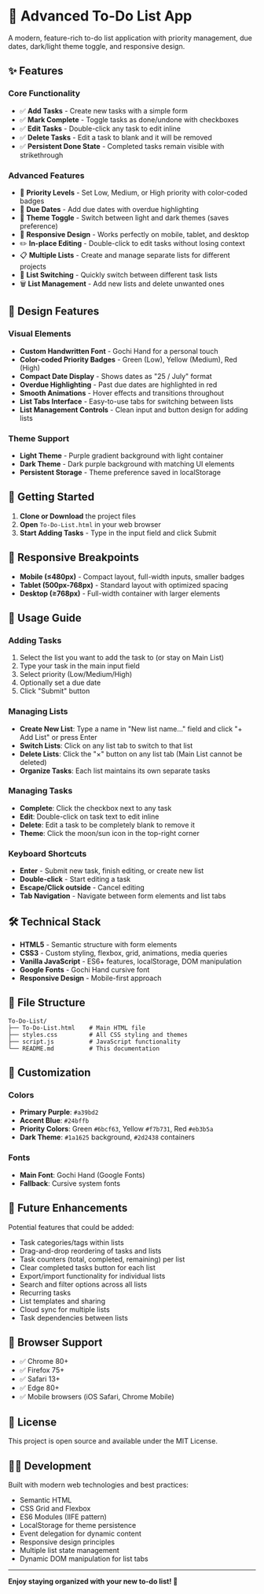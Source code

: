 # 📝 Advanced To-Do List App

A modern, feature-rich to-do list application with priority management, due dates, dark/light theme toggle, and responsive design.

## ✨ Features

### Core Functionality
- ✅ **Add Tasks** - Create new tasks with a simple form
- ✅ **Mark Complete** - Toggle tasks as done/undone with checkboxes
- ✅ **Edit Tasks** - Double-click any task to edit inline
- ✅ **Delete Tasks** - Edit a task to blank and it will be removed
- ✅ **Persistent Done State** - Completed tasks remain visible with strikethrough

### Advanced Features
- 🎯 **Priority Levels** - Set Low, Medium, or High priority with color-coded badges
- 📅 **Due Dates** - Add due dates with overdue highlighting
- 🌙 **Theme Toggle** - Switch between light and dark themes (saves preference)
- 📱 **Responsive Design** - Works perfectly on mobile, tablet, and desktop
- ✏️ **In-place Editing** - Double-click to edit tasks without losing context
- 📋 **Multiple Lists** - Create and manage separate lists for different projects
- 🔄 **List Switching** - Quickly switch between different task lists
- 🗑️ **List Management** - Add new lists and delete unwanted ones

## 🎨 Design Features

### Visual Elements
- **Custom Handwritten Font** - Gochi Hand for a personal touch
- **Color-coded Priority Badges** - Green (Low), Yellow (Medium), Red (High)
- **Compact Date Display** - Shows dates as "25 / July" format
- **Overdue Highlighting** - Past due dates are highlighted in red
- **Smooth Animations** - Hover effects and transitions throughout
- **List Tabs Interface** - Easy-to-use tabs for switching between lists
- **List Management Controls** - Clean input and button design for adding lists

### Theme Support
- **Light Theme** - Purple gradient background with light container
- **Dark Theme** - Dark purple background with matching UI elements
- **Persistent Storage** - Theme preference saved in localStorage

## 🚀 Getting Started

1. **Clone or Download** the project files
2. **Open** `To-Do-List.html` in your web browser
3. **Start Adding Tasks** - Type in the input field and click Submit

## 📱 Responsive Breakpoints

- **Mobile (≤480px)** - Compact layout, full-width inputs, smaller badges
- **Tablet (500px-768px)** - Standard layout with optimized spacing
- **Desktop (≥768px)** - Full-width container with larger elements

## 🎯 Usage Guide

### Adding Tasks
1. Select the list you want to add the task to (or stay on Main List)
2. Type your task in the main input field
3. Select priority (Low/Medium/High)
4. Optionally set a due date
5. Click "Submit" button

### Managing Lists
- **Create New List**: Type a name in "New list name..." field and click "+ Add List" or press Enter
- **Switch Lists**: Click on any list tab to switch to that list
- **Delete Lists**: Click the "×" button on any list tab (Main List cannot be deleted)
- **Organize Tasks**: Each list maintains its own separate tasks

### Managing Tasks
- **Complete**: Click the checkbox next to any task
- **Edit**: Double-click on task text to edit inline
- **Delete**: Edit a task to be completely blank to remove it
- **Theme**: Click the moon/sun icon in the top-right corner

### Keyboard Shortcuts
- **Enter** - Submit new task, finish editing, or create new list
- **Double-click** - Start editing a task
- **Escape/Click outside** - Cancel editing
- **Tab Navigation** - Navigate between form elements and list tabs

## 🛠️ Technical Stack

- **HTML5** - Semantic structure with form elements
- **CSS3** - Custom styling, flexbox, grid, animations, media queries
- **Vanilla JavaScript** - ES6+ features, localStorage, DOM manipulation
- **Google Fonts** - Gochi Hand cursive font
- **Responsive Design** - Mobile-first approach

## 📂 File Structure

```
To-Do-List/
├── To-Do-List.html    # Main HTML file
├── styles.css         # All CSS styling and themes
├── script.js          # JavaScript functionality
└── README.md          # This documentation
```

## 🔧 Customization

### Colors
- **Primary Purple**: `#a39bd2`
- **Accent Blue**: `#24bffb`
- **Priority Colors**: Green `#6bcf63`, Yellow `#f7b731`, Red `#eb3b5a`
- **Dark Theme**: `#1a1625` background, `#2d2438` containers

### Fonts
- **Main Font**: Gochi Hand (Google Fonts)
- **Fallback**: Cursive system fonts

## 🌟 Future Enhancements

Potential features that could be added:
- Task categories/tags within lists
- Drag-and-drop reordering of tasks and lists
- Task counters (total, completed, remaining) per list
- Clear completed tasks button for each list
- Export/import functionality for individual lists
- Search and filter options across all lists
- Recurring tasks
- List templates and sharing
- Cloud sync for multiple lists
- Task dependencies between lists

## 🐛 Browser Support

- ✅ Chrome 80+
- ✅ Firefox 75+
- ✅ Safari 13+
- ✅ Edge 80+
- ✅ Mobile browsers (iOS Safari, Chrome Mobile)

## 📄 License

This project is open source and available under the MIT License.

## 👨‍💻 Development

Built with modern web technologies and best practices:
- Semantic HTML
- CSS Grid and Flexbox
- ES6 Modules (IIFE pattern)
- LocalStorage for theme persistence
- Event delegation for dynamic content
- Responsive design principles
- Multiple list state management
- Dynamic DOM manipulation for list tabs

---

**Enjoy staying organized with your new to-do list! 🎉**
